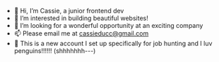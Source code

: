 - 👋 Hi, I’m Cassie, a junior frontend dev
- 👀 I’m interested in building beautiful websites!
- 💞️ I’m looking for a wonderful opportunity at an exciting company
- 📫 Please email me at cassieducc@gmail.com
- 🐧 This is a new account I set up specifically for job hunting and I luv penguins!!!!!! (shhhhhhh---)

<!---
LennyMcCoyC/LennyMcCoyC is a ✨ special ✨ repository because its `README.md` (this file) appears on your GitHub profile.
You can click the Preview link to take a look at your changes.
--->
